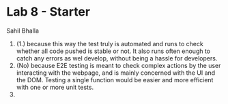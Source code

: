# Lab 8 - Starter
Sahil Bhalla

1. (1.) because this way the test truly is automated and runs to check whether all code pushed is stable or not. It also runs often enough to catch any errors as wel develop, without being a hassle for developers.
2. (No) because E2E testing is meant to check complex actions by the user interacting with the webpage, and is mainly concerned with the UI and the DOM. Testing a single function would be easier and more efficient with one or more unit tests.
3. 